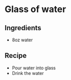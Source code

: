 # Glass of water

## Ingredients 

- 8oz water

## Recipe

- Pour water into glass
- Drink the water
